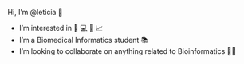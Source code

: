 Hi, I’m @leticia 👋

- I’m interested in 🍟 💻 🧬 📈
- I’m a Biomedical Informatics student 📚
- I’m looking to collaborate on anything related to Bioinformatics 👩‍💻

<!---
leticia/leticia is a ✨ special ✨ repository because its `README.md` (this file) appears on your GitHub profile.
You can click the Preview link to take a look at your changes.
--->
